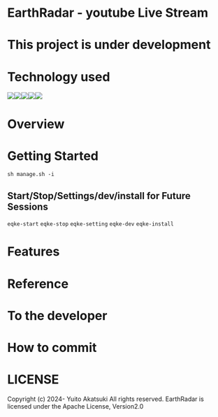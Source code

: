 # EarthRadar  -  youtube Live Stream 


# This project is under development
# Technology used

<img src="https://img.shields.io/badge/Javascript-276DC3.svg?logo=javascript&style=flat"><img src="https://img.shields.io/badge/-TypeScript-007ACC.svg?logo=typescript&style=flat"><img src="https://img.shields.io/badge/-Nginx-bfcfcf.svg?logo=nginx&style=flat"><img src="https://img.shields.io/badge/-React-555.svg?logo=react&style=flat"><img src="https://img.shields.io/badge/-Docker-EEE.svg?logo=docker&style=flat">

# Overview
# Getting Started
```sh manage.sh -i```
## Start/Stop/Settings/dev/install for Future Sessions
```eqke-start```
```eqke-stop```
```eqke-setting```
```eqke-dev```
```eqke-install```
# Features

# Reference

# To the developer
# How to commit
# LICENSE
Copyright (c) 2024- Yuito Akatsuki All rights reserved.
EarthRadar is licensed under the Apache License, Version2.0
